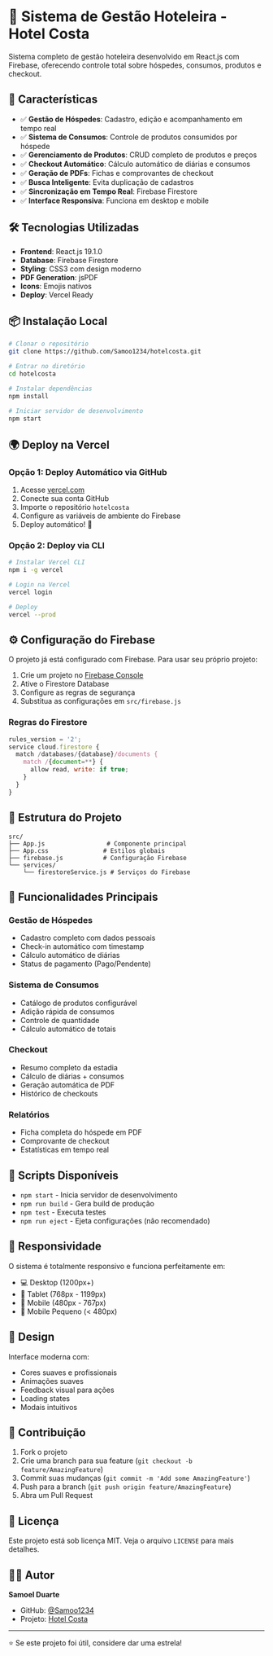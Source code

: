 # 🏨 Sistema de Gestão Hoteleira - Hotel Costa

Sistema completo de gestão hoteleira desenvolvido em React.js com Firebase, oferecendo controle total sobre hóspedes, consumos, produtos e checkout.

## 🚀 Características

- ✅ **Gestão de Hóspedes**: Cadastro, edição e acompanhamento em tempo real
- ✅ **Sistema de Consumos**: Controle de produtos consumidos por hóspede
- ✅ **Gerenciamento de Produtos**: CRUD completo de produtos e preços
- ✅ **Checkout Automático**: Cálculo automático de diárias e consumos
- ✅ **Geração de PDFs**: Fichas e comprovantes de checkout
- ✅ **Busca Inteligente**: Evita duplicação de cadastros
- ✅ **Sincronização em Tempo Real**: Firebase Firestore
- ✅ **Interface Responsiva**: Funciona em desktop e mobile

## 🛠️ Tecnologias Utilizadas

- **Frontend**: React.js 19.1.0
- **Database**: Firebase Firestore
- **Styling**: CSS3 com design moderno
- **PDF Generation**: jsPDF
- **Icons**: Emojis nativos
- **Deploy**: Vercel Ready

## 📦 Instalação Local

```bash
# Clonar o repositório
git clone https://github.com/Samoo1234/hotelcosta.git

# Entrar no diretório
cd hotelcosta

# Instalar dependências
npm install

# Iniciar servidor de desenvolvimento
npm start
```

## 🌍 Deploy na Vercel

### Opção 1: Deploy Automático via GitHub

1. Acesse [vercel.com](https://vercel.com)
2. Conecte sua conta GitHub
3. Importe o repositório `hotelcosta`
4. Configure as variáveis de ambiente do Firebase
5. Deploy automático! 🚀

### Opção 2: Deploy via CLI

```bash
# Instalar Vercel CLI
npm i -g vercel

# Login na Vercel
vercel login

# Deploy
vercel --prod
```

## ⚙️ Configuração do Firebase

O projeto já está configurado com Firebase. Para usar seu próprio projeto:

1. Crie um projeto no [Firebase Console](https://console.firebase.google.com)
2. Ative o Firestore Database
3. Configure as regras de segurança
4. Substitua as configurações em `src/firebase.js`

### Regras do Firestore

```javascript
rules_version = '2';
service cloud.firestore {
  match /databases/{database}/documents {
    match /{document=**} {
      allow read, write: if true;
    }
  }
}
```

## 📁 Estrutura do Projeto

```
src/
├── App.js                 # Componente principal
├── App.css               # Estilos globais
├── firebase.js           # Configuração Firebase
└── services/
    └── firestoreService.js # Serviços do Firebase
```

## 🎯 Funcionalidades Principais

### Gestão de Hóspedes
- Cadastro completo com dados pessoais
- Check-in automático com timestamp
- Cálculo automático de diárias
- Status de pagamento (Pago/Pendente)

### Sistema de Consumos
- Catálogo de produtos configurável
- Adição rápida de consumos
- Controle de quantidade
- Cálculo automático de totais

### Checkout
- Resumo completo da estadia
- Cálculo de diárias + consumos
- Geração automática de PDF
- Histórico de checkouts

### Relatórios
- Ficha completa do hóspede em PDF
- Comprovante de checkout
- Estatísticas em tempo real

## 🔧 Scripts Disponíveis

- `npm start` - Inicia servidor de desenvolvimento
- `npm run build` - Gera build de produção
- `npm test` - Executa testes
- `npm run eject` - Ejeta configurações (não recomendado)

## 📱 Responsividade

O sistema é totalmente responsivo e funciona perfeitamente em:
- 💻 Desktop (1200px+)
- 📱 Tablet (768px - 1199px)
- 📱 Mobile (480px - 767px)
- 📱 Mobile Pequeno (< 480px)

## 🎨 Design

Interface moderna com:
- Cores suaves e profissionais
- Animações suaves
- Feedback visual para ações
- Loading states
- Modais intuitivos

## 🤝 Contribuição

1. Fork o projeto
2. Crie uma branch para sua feature (`git checkout -b feature/AmazingFeature`)
3. Commit suas mudanças (`git commit -m 'Add some AmazingFeature'`)
4. Push para a branch (`git push origin feature/AmazingFeature`)
5. Abra um Pull Request

## 📄 Licença

Este projeto está sob licença MIT. Veja o arquivo `LICENSE` para mais detalhes.

## 👨‍💻 Autor

**Samoel Duarte**
- GitHub: [@Samoo1234](https://github.com/Samoo1234)
- Projeto: [Hotel Costa](https://github.com/Samoo1234/hotelcosta)

---

⭐ Se este projeto foi útil, considere dar uma estrela!
